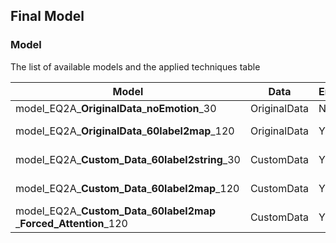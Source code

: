 Final Model
- 
### Model
The list of available models and the applied techniques table

| Model | Data | Emotion | label | ForcedAttention |
|---|---|---|---|---|
| model_EQ2A_**OriginalData**_**noEmotion**_30 | OriginalData | N | - | N |
| model_EQ2A_**OriginalData**_**60label2map**_120 | OriginalData | Y | to Token | N |
| model_EQ2A_**Custom_Data**_**60label2string**_30 | CustomData | Y | to String | N |
| model_EQ2A_**Custom_Data**_**60label2map**_120 | CustomData | Y | to Token | N |
| model_EQ2A_**Custom_Data**_**60label2map** _**Forced_Attention**_120 | CustomData | Y | to Token | Y |